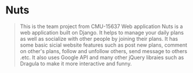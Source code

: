 # Nuts
> This is the team project from CMU-15637 Web application
> Nuts is a web application built on Django. 
> It helps to manage your daily plans as well as socialize with other people by joining their plans.
> It has some basic sicial website features such as post new plans, comment on other's plans, follow and unfollow others, send message to others .etc.
> It also uses Google API and many other jQuery libraies such as Dragula to make it more interactive and funny.

